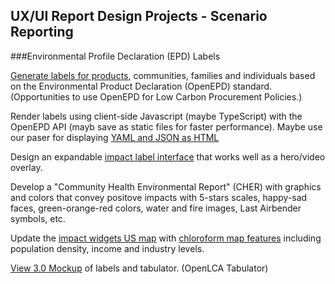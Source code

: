 <h2>UX/UI Report Design Projects - Scenario Reporting</h2>

###Environmental Profile Declaration (EPD) Labels

[Generate labels for products](../../../io/template/), communities, families and individuals based on the Environmental Product Declaration (OpenEPD) standard. (Opportunities to use OpenEPD for Low Carbon Procurement Policies.)

Render labels using client-side Javascript (maybe TypeScript) with the OpenEPD API (mayb save as static files for faster performance).  Maybe use our paser for displaying [YAML and JSON as HTML](../../../io/template/parser/)

Design an expandable [impact label interface](../../../io/template/) that works well as a hero/video overlay.  

Develop a "Community Health Environmental Report" (CHER) with graphics and colors that convey positove impacts with 5-stars scales, happy-sad faces, green-orange-red colors, water and fire images, Last Airbender symbols, etc.

Update the [impact widgets US map](../../../localsite/info/#geoview=country) with [chloroform&nbsp;map features](../../map/income/) including population density, income and industry levels.

[View 3.0 Mockup](../../../apps/smm/) of labels and tabulator. (OpenLCA Tabulator) 